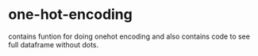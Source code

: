 # one-hot-encoding
contains funtion for doing onehot encoding and also contains code to see full dataframe without dots.

